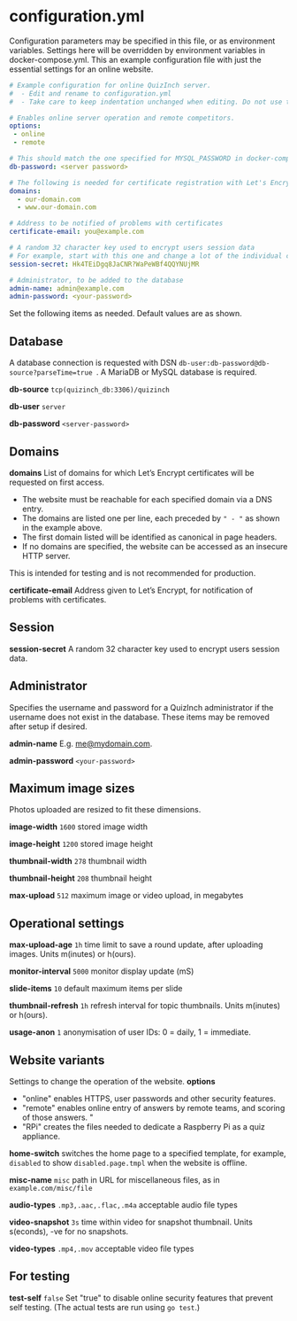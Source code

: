 # configuration.yml
Configuration parameters may be specified in this file, or as environment variables. Settings here will be overridden by environment variables in docker-compose.yml.
This an example configuration file with just the essential settings for an online website.  

```yml
# Example configuration for online QuizInch server.
#  - Edit and rename to configuration.yml
#  - Take care to keep indentation unchanged when editing. Do not use tabs.

# Enables online server operation and remote competitors.
options:
 - online
 - remote

# This should match the one specified for MYSQL_PASSWORD in docker-compose.yml.
db-password: <server password>

# The following is needed for certificate registration with Let's Encrypt
domains:
  - our-domain.com
  - www.our-domain.com

# Address to be notified of problems with certificates
certificate-email: you@example.com

# A random 32 character key used to encrypt users session data
# For example, start with this one and change a lot of the individual characters.
session-secret: Hk4TEiDgq8JaCNR?WaPeWBf4QQYNUjMR

# Administrator, to be added to the database
admin-name: admin@example.com
admin-password: <your-password>
```

Set the following items as needed. Default values are as shown.
## Database
A database connection is requested with DSN `db-user:db-password@db-source?parseTime=true `. A MariaDB or MySQL database is required.

**db-source** `tcp(quizinch_db:3306)/quizinch`

**db-user** `server`

**db-password** `<server-password>`

## Domains
**domains** List of domains for which Let’s Encrypt certificates will be requested on first access.
- The website must be reachable for each specified domain via a DNS entry. 
- The domains are listed one per line, each preceded by `" - "` as shown in the example above.
- The first domain listed will be identified as canonical in page headers.
- If no domains are specified, the website can be accessed as an insecure HTTP server.

This is intended for testing and is not recommended for production.

**certificate-email** Address given to Let’s Encrypt, for notification of problems with certificates.

## Session
**session-secret** A random 32 character key used to encrypt users session data.

## Administrator
Specifies the username and password for a QuizInch administrator if the username does not exist in the database. These items may be removed after setup if desired.

**admin-name** E.g. me@mydomain.com.

**admin-password** `<your-password>`

## Maximum image sizes
Photos uploaded are resized to fit these dimensions.

**image-width**  `1600` stored image width

**image-height** `1200` stored image height

**thumbnail-width** `278` thumbnail width

**thumbnail-height** `208` thumbnail height

**max-upload** `512` maximum image or video upload, in megabytes

## Operational settings
**max-upload-age** `1h` time limit to save a round update, after uploading images. Units m(inutes) or h(ours).

**monitor-interval** `5000` monitor display update (mS)

**slide-items** `10` default maximum items per slide

**thumbnail-refresh** `1h` refresh interval for topic thumbnails. Units m(inutes) or h(ours).

**usage-anon** `1` anonymisation of user IDs: 0 = daily, 1 = immediate.

## Website variants
Settings to change the operation of the website.
**options** ` `
- "online" enables HTTPS, user passwords and other security features.
- "remote" enables online entry of answers by remote teams, and scoring of those answers. "
- "RPi" creates the files needed to dedicate a Raspberry Pi as a quiz appliance.

**home-switch** switches the home page to a specified template, for example, `disabled` to show `disabled.page.tmpl` when the website is offline.

**misc-name** `misc` path in URL for miscellaneous files, as in `example.com/misc/file`

**audio-types** `.mp3,.aac,.flac,.m4a` acceptable audio file types

**video-snapshot** `3s` time within video for snapshot thumbnail. Units s(econds), -ve for no snapshots.

**video-types** `.mp4,.mov` acceptable video file types

## For testing
**test-self** `false` Set "true" to disable online security features that prevent self testing. (The actual tests are run using `go test`.)
